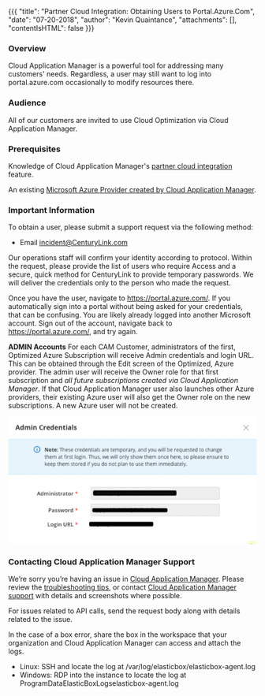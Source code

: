 {{{
  "title": "Partner Cloud Integration: Obtaining Users to Portal.Azure.Com",
  "date": "07-20-2018",
  "author": "Kevin Quaintance",
  "attachments": [],
  "contentIsHTML": false
}}}

### Overview

Cloud Application Manager is a powerful tool for addressing many customers' needs. Regardless, a user may still want to log into portal.azure.com  occasionally to modify resources there.

### Audience

All of our customers are invited to use Cloud Optimization via Cloud Application Manager.
### Prerequisites

Knowledge of Cloud Application Manager's [partner cloud integration](partner-cloud-integration.md) feature.

An existing [Microsoft Azure Provider created by Cloud Application Manager](partner-cloud-integration-azure-new.md).

### Important Information

To obtain a user, please submit a support request via the following method:

* Email incident@CenturyLink.com

Our operations staff will confirm your identity according to protocol.
Within the request, please provide the list of users who require Access and a secure, quick method for CenturyLink to provide temporary passwords. We will deliver the credentials only to the person who made the request.

Once you have the user, navigate to https://portal.azure.com/. If you automatically sign into a portal without being asked for your credentials, that can be confusing. You are likely already logged into another Microsoft account. Sign out of the account, navigate back to https://portal.azure.com/, and try again.

**ADMIN Accounts**
For each CAM Customer, administrators of the first, Optimized Azure Subscription will receive Admin credentials and login URL. This can be obtained through the Edit screen of the Optimized, Azure provider. The admin user will receive the Owner role for that first subscription and *all future subscriptions created via Cloud Application Manager*.   If that Cloud Application Manager user also launches other Azure providers, their existing Azure user will also get the Owner role on the new subscriptions. A new Azure user will not be created.

![Admin Credentials](../../images/Admin-Creds.png) 

### Contacting Cloud Application Manager Support

We’re sorry you’re having an issue in [Cloud Application Manager](https://www.ctl.io/cloud-application-manager/). Please review the [troubleshooting tips](../Troubleshooting/troubleshooting-tips.md), or contact [Cloud Application Manager support](mailto:incident@CenturyLink.com) with details and screenshots where possible.

For issues related to API calls, send the request body along with details related to the issue.

In the case of a box error, share the box in the workspace that your organization and Cloud Application Manager can access and attach the logs.
* Linux: SSH and locate the log at /var/log/elasticbox/elasticbox-agent.log
* Windows: RDP into the instance to locate the log at ProgramDataElasticBoxLogselasticbox-agent.log
